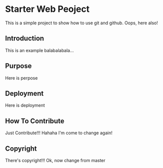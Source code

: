 # Starter Web Peoject

This is a simple project to show how to use git and github.
Oops, here also!

## Introduction

This is an example balabalabala...

## Purpose

Here is perpose

## Deployment

Here is deployment

## How To Contribute

Just Contribute!!!
Hahaha I'm come to change again!

## Copyright
There's copyright!!!
Ok, now change from master